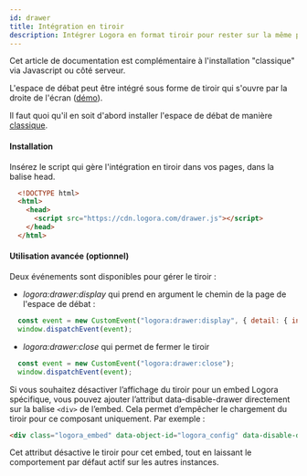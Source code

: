 ```yaml
---
id: drawer
title: Intégration en tiroir
description: Intégrer Logora en format tiroir pour rester sur la même page
---
```


Cet article de documentation est complémentaire à l'installation "classique" via Javascript ou côté serveur. 

L'espace de débat peut être intégré sous forme de tiroir qui s'ouvre par la droite de l'écran ([démo](https://demo.logora.fr/drawer.html)).

Il faut quoi qu'il en soit d'abord installer l'espace de débat de manière [classique](javascript-sdk).

#### Installation

Insérez le script qui gère l'intégration en tiroir dans vos pages, dans la balise head.

```html
  <!DOCTYPE html>
  <html>
    <head>
      <script src="https://cdn.logora.com/drawer.js"></script>
    </head>
  </html>
```
  
#### Utilisation avancée (optionnel)

Deux événements sont disponibles pour gérer le tiroir :

- *logora:drawer:display* qui prend en argument le chemin de la page de l'espace de débat :

```js
  const event = new CustomEvent("logora:drawer:display", { detail: { initialPath: "/debat/mon-debat" }});
  window.dispatchEvent(event);
```

- *logora:drawer:close* qui permet de fermer le tiroir
```js
  const event = new CustomEvent("logora:drawer:close");
  window.dispatchEvent(event);
```
Si vous souhaitez désactiver l’affichage du tiroir pour un embed Logora spécifique, vous pouvez ajouter l’attribut data-disable-drawer directement sur la balise ``` <div> ``` de l’embed. Cela permet d’empêcher le chargement du tiroir pour ce composant uniquement. Par exemple :
```html
<div class="logora_embed" data-object-id="logora_config" data-disable-drawer></div>
```
Cet attribut désactive le tiroir pour cet embed, tout en laissant le comportement par défaut actif sur les autres instances.
